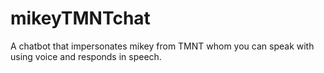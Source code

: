 # mikeyTMNTchat
A chatbot that impersonates mikey from TMNT whom you can speak with using voice and responds in speech.
